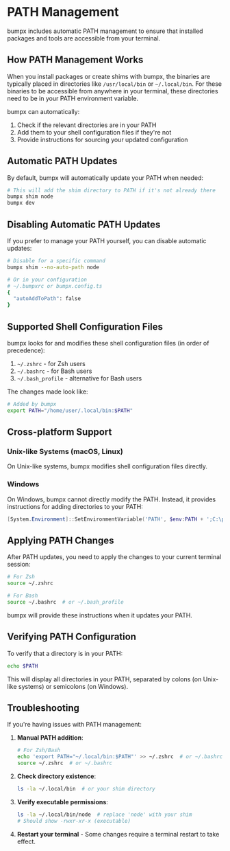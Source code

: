 # PATH Management

bumpx includes automatic PATH management to ensure that installed packages and tools are accessible from your terminal.

## How PATH Management Works

When you install packages or create shims with bumpx, the binaries are typically placed in directories like `/usr/local/bin` or `~/.local/bin`. For these binaries to be accessible from anywhere in your terminal, these directories need to be in your PATH environment variable.

bumpx can automatically:
1. Check if the relevant directories are in your PATH
2. Add them to your shell configuration files if they're not
3. Provide instructions for sourcing your updated configuration

## Automatic PATH Updates

By default, bumpx will automatically update your PATH when needed:

```bash
# This will add the shim directory to PATH if it's not already there
bumpx shim node
bumpx dev
```

## Disabling Automatic PATH Updates

If you prefer to manage your PATH yourself, you can disable automatic updates:

```bash
# Disable for a specific command
bumpx shim --no-auto-path node

# Or in your configuration
# ~/.bumpxrc or bumpx.config.ts
{
  "autoAddToPath": false
}
```

## Supported Shell Configuration Files

bumpx looks for and modifies these shell configuration files (in order of precedence):

1. `~/.zshrc` - for Zsh users
2. `~/.bashrc` - for Bash users
3. `~/.bash_profile` - alternative for Bash users

The changes made look like:

```sh
# Added by bumpx
export PATH="/home/user/.local/bin:$PATH"
```

## Cross-platform Support

### Unix-like Systems (macOS, Linux)

On Unix-like systems, bumpx modifies shell configuration files directly.

### Windows

On Windows, bumpx cannot directly modify the PATH. Instead, it provides instructions for adding directories to your PATH:

```powershell
[System.Environment]::SetEnvironmentVariable('PATH', $env:PATH + ';C:\path\to\shims', [System.EnvironmentVariableTarget]::Machine)
```

## Applying PATH Changes

After PATH updates, you need to apply the changes to your current terminal session:

```bash
# For Zsh
source ~/.zshrc

# For Bash
source ~/.bashrc  # or ~/.bash_profile
```

bumpx will provide these instructions when it updates your PATH.

## Verifying PATH Configuration

To verify that a directory is in your PATH:

```bash
echo $PATH
```

This will display all directories in your PATH, separated by colons (on Unix-like systems) or semicolons (on Windows).

## Troubleshooting

If you're having issues with PATH management:

1. **Manual PATH addition**:
   ```bash
   # For Zsh/Bash
   echo 'export PATH="~/.local/bin:$PATH"' >> ~/.zshrc  # or ~/.bashrc
   source ~/.zshrc  # or ~/.bashrc
   ```

2. **Check directory existence**:
   ```bash
   ls -la ~/.local/bin  # or your shim directory
   ```

3. **Verify executable permissions**:
   ```bash
   ls -la ~/.local/bin/node  # replace 'node' with your shim
   # Should show -rwxr-xr-x (executable)
   ```

4. **Restart your terminal** - Some changes require a terminal restart to take effect.
